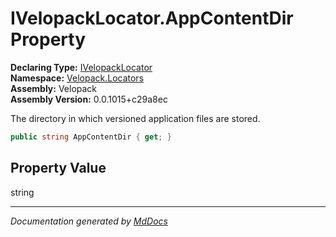 ﻿<!--  
  <auto-generated>   
    The contents of this file were generated by a tool.  
    Changes to this file may be list if the file is regenerated  
  </auto-generated>   
-->

# IVelopackLocator.AppContentDir Property

**Declaring Type:** [IVelopackLocator](../index.md)  
**Namespace:** [Velopack.Locators](../../index.md)  
**Assembly:** Velopack  
**Assembly Version:** 0.0.1015+c29a8ec

 The directory in which versioned application files are stored. 

```csharp
public string AppContentDir { get; }
```

## Property Value

string

___

*Documentation generated by [MdDocs](https://github.com/ap0llo/mddocs)*
